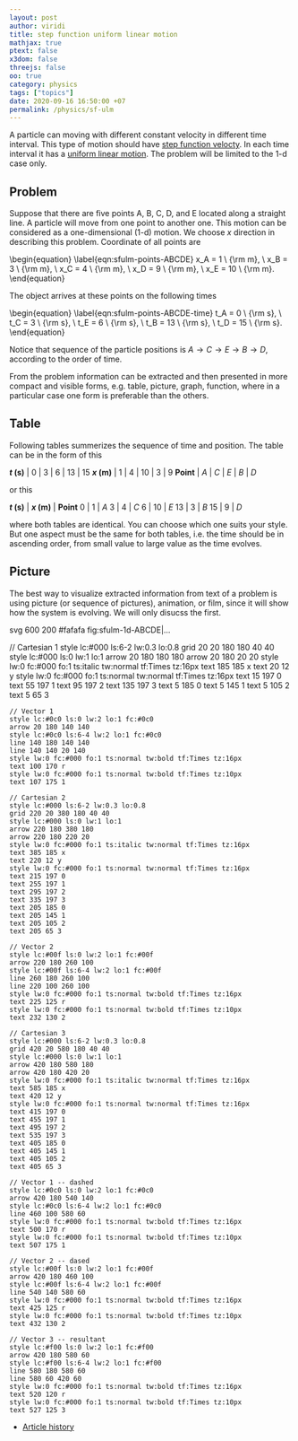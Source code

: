 ```yaml
---
layout: post
author: viridi
title: step function uniform linear motion
mathjax: true
ptext: false
x3dom: false
threejs: false
oo: true
category: physics
tags: ["topics"]
date: 2020-09-16 16:50:00 +07
permalink: /physics/sf-ulm
---
```

A particle can moving with different constant velocity in different time interval. This type of motion should have [step function velocty](step-function-velocity). In each time interval it has a [uniform linear motion](uniform-linear-motion). The problem will be limited to the 1-d case only.


## Problem
Suppose that there are five points A, B, C, D, and E located along a straight line. A particle will move from one point to another one. This motion can be considered as a one-dimensional (1-d) motion. We choose $x$ direction in describing this problem. Coordinate of all points are

\begin{equation}
\label{eqn:sfulm-points-ABCDE}
x_A = 1 \ {\rm m}, \ x_B = 3 \ {\rm m}, \ x_C = 4 \ {\rm m}, \ x_D = 9 \ {\rm m}, \ x_E = 10 \ {\rm m}.
\end{equation}

The object arrives at these points on the following times

\begin{equation}
\label{eqn:sfulm-points-ABCDE-time}
t_A = 0 \ {\rm s}, \ t_C = 3 \ {\rm s}, \ t_E = 6 \ {\rm s}, \ t_B = 13 \ {\rm s}, \ t_D = 15 \ {\rm s}.
\end{equation}

Notice that sequence of the particle positions is $A \rightarrow C \rightarrow E \rightarrow B \rightarrow D$, according to the order of time.

From the problem information can be extracted and then presented in more compact and visible forms, e.g. table, picture, graph, function, where in a particular case one form is preferable than the others.


## Table
Following tables summerizes the sequence of time and position. The table can be in the form of this

**$t$ (s)** |   0 | 3   |   6 |  13 |  15
**$x$ (m)** |   1 | 4   |  10 |   3 |   9
**Point**   | $A$ | $C$ | $E$ | $B$ | $D$

or this

**$t$ (s)** | **$x$ (m)** | **Point** 
 0 |  1 | $A$
 3 |  4 | $C$
 6 | 10 | $E$ 
13 |  3 | $B$
15 |  9 | $D$

where both tables are identical. You can choose which one suits your style. But one aspect must be the same for both tables, i.e. the time should be in ascending order, from small value to large value as the time evolves.


## Picture
The best way to visualize extracted information from text of a problem is using picture (or sequence of pictures), animation, or film, since it will show how the system is evolving.  We will only disucss the first.

<oo>
svg 600 200 #fafafa fig:sfulm-1d-ABCDE|...

// Cartesian 1
style lc:#000 ls:6-2 lw:0.3 lo:0.8
grid 20 20 180 180 40 40
style lc:#000 ls:0 lw:1 lo:1
arrow 20 180 180 180
arrow 20 180 20 20
style lw:0 fc:#000 fo:1 ts:italic tw:normal tf:Times tz:16px
text 185 185 x
text 20 12 y
style lw:0 fc:#000 fo:1 ts:normal tw:normal tf:Times tz:16px
text 15 197 0
text 55 197 1
text 95 197 2
text 135 197 3
text 5 185 0
text 5 145 1
text 5 105 2
text 5 65 3

	// Vector 1
	style lc:#0c0 ls:0 lw:2 lo:1 fc:#0c0
	arrow 20 180 140 140
	style lc:#0c0 ls:6-4 lw:2 lo:1 fc:#0c0
	line 140 180 140 140
	line 140 140 20 140
	style lw:0 fc:#000 fo:1 ts:normal tw:bold tf:Times tz:16px
	text 100 170 r
	style lw:0 fc:#000 fo:1 ts:normal tw:bold tf:Times tz:10px
	text 107 175 1

	// Cartesian 2
	style lc:#000 ls:6-2 lw:0.3 lo:0.8
	grid 220 20 380 180 40 40
	style lc:#000 ls:0 lw:1 lo:1
	arrow 220 180 380 180
	arrow 220 180 220 20
	style lw:0 fc:#000 fo:1 ts:italic tw:normal tf:Times tz:16px
	text 385 185 x
	text 220 12 y
	style lw:0 fc:#000 fo:1 ts:normal tw:normal tf:Times tz:16px
	text 215 197 0
	text 255 197 1
	text 295 197 2
	text 335 197 3
	text 205 185 0
	text 205 145 1
	text 205 105 2
	text 205 65 3

	// Vector 2
	style lc:#00f ls:0 lw:2 lo:1 fc:#00f
	arrow 220 180 260 100
	style lc:#00f ls:6-4 lw:2 lo:1 fc:#00f
	line 260 180 260 100
	line 220 100 260 100
	style lw:0 fc:#000 fo:1 ts:normal tw:bold tf:Times tz:16px
	text 225 125 r
	style lw:0 fc:#000 fo:1 ts:normal tw:bold tf:Times tz:10px
	text 232 130 2

	// Cartesian 3
	style lc:#000 ls:6-2 lw:0.3 lo:0.8
	grid 420 20 580 180 40 40
	style lc:#000 ls:0 lw:1 lo:1
	arrow 420 180 580 180
	arrow 420 180 420 20
	style lw:0 fc:#000 fo:1 ts:italic tw:normal tf:Times tz:16px
	text 585 185 x
	text 420 12 y
	style lw:0 fc:#000 fo:1 ts:normal tw:normal tf:Times tz:16px
	text 415 197 0
	text 455 197 1
	text 495 197 2
	text 535 197 3
	text 405 185 0
	text 405 145 1
	text 405 105 2
	text 405 65 3

	// Vector 1 -- dashed
	style lc:#0c0 ls:0 lw:2 lo:1 fc:#0c0
	arrow 420 180 540 140
	style lc:#0c0 ls:6-4 lw:2 lo:1 fc:#0c0
	line 460 100 580 60
	style lw:0 fc:#000 fo:1 ts:normal tw:bold tf:Times tz:16px
	text 500 170 r
	style lw:0 fc:#000 fo:1 ts:normal tw:bold tf:Times tz:10px
	text 507 175 1

	// Vector 2 -- dased
	style lc:#00f ls:0 lw:2 lo:1 fc:#00f
	arrow 420 180 460 100
	style lc:#00f ls:6-4 lw:2 lo:1 fc:#00f
	line 540 140 580 60
	style lw:0 fc:#000 fo:1 ts:normal tw:bold tf:Times tz:16px
	text 425 125 r
	style lw:0 fc:#000 fo:1 ts:normal tw:bold tf:Times tz:10px
	text 432 130 2

	// Vector 3 -- resultant
	style lc:#f00 ls:0 lw:2 lo:1 fc:#f00
	arrow 420 180 580 60
	style lc:#f00 ls:6-4 lw:2 lo:1 fc:#f00
	line 580 180 580 60
	line 580 60 420 60
	style lw:0 fc:#000 fo:1 ts:normal tw:bold tf:Times tz:16px
	text 520 120 r
	style lw:0 fc:#000 fo:1 ts:normal tw:bold tf:Times tz:10px
	text 527 125 3
</oo>


+ [Article history](https://github.com/butiran/butiran.github.io/commits/master/_posts/phys/2020-09-16-sf-ulm.md)
